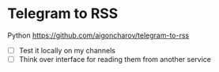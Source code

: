 # Telegram to RSS
Python
https://github.com/aigoncharov/telegram-to-rss

- [ ] Test it locally on my channels
- [ ] Think over interface for reading them from another service